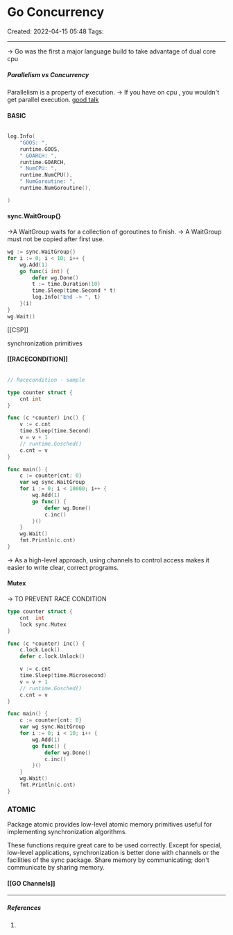 # Go Concurrency
Created: 2022-04-15 05:48
Tags: 
____

-> Go was the first a major language build to take advantage of dual core cpu

##### Parallelism vs Concurrency
Parallelism is a property of execution. 
-> If you have on cpu , you wouldn't  get parallel execution.
[good talk](https://www.youtube.com/watch?v=oV9rvDllKEg)


#### BASIC
```go

log.Info(
	"GOOS: ",
	runtime.GOOS,
	" GOARCH: ",
	runtime.GOARCH,
	" NumCPU: ",
	runtime.NumCPU(),
	" NumGoroutine: ",
	runtime.NumGoroutine(),

)

```


#### sync.WaitGroup{}
->A WaitGroup waits for a collection of goroutines to finish.
->  A WaitGroup must not be copied after first use.

```go
wg := sync.WaitGroup{}
for i := 0; i < 10; i++ {
	wg.Add(1)
	go func(i int) {
		defer wg.Done()
		t := time.Duration(10)
		time.Sleep(time.Second * t)
		log.Info("End -> ", t)
	}(i)
}
wg.Wait()

```


[[CSP]]

synchronization primitives

#### [[RACECONDITION]]

```go 

// Racecondition - sample

type counter struct {
	cnt int
}

func (c *counter) inc() {
	v := c.cnt
	time.Sleep(time.Second)
	v = v + 1
	// runtime.Gosched()
	c.cnt = v
}

func main() {
	c := counter{cnt: 0}
	var wg sync.WaitGroup
	for i := 0; i < 10000; i++ {
		wg.Add(1)
		go func() {
			defer wg.Done()
			c.inc()
		}()
	}
	wg.Wait()
	fmt.Println(c.cnt)
}

```

-> As a high-level approach, using channels to control access makes it easier to write clear, correct programs.


#### Mutex
-> TO PREVENT RACE CONDITION 

```go
type counter struct {
	cnt  int
	lock sync.Mutex
}

func (c *counter) inc() {
	c.lock.Lock()
	defer c.lock.Unlock()

	v := c.cnt
	time.Sleep(time.Microsecond)
	v = v + 1
	// runtime.Gosched()
	c.cnt = v
}

func main() {
	c := counter{cnt: 0}
	var wg sync.WaitGroup
	for i := 0; i < 10; i++ {
		wg.Add(1)
		go func() {
			defer wg.Done()
			c.inc()
		}()
	}
	wg.Wait()
	fmt.Println(c.cnt)
}

```


### ATOMIC
Package atomic provides low-level atomic memory primitives useful for implementing synchronization algorithms.

These functions require great care to be used correctly. Except for special, low-level applications, synchronization is better done with channels or the facilities of the sync package. Share memory by communicating; don't communicate by sharing memory.


#### [[GO Channels]]


_____
##### References
1.

